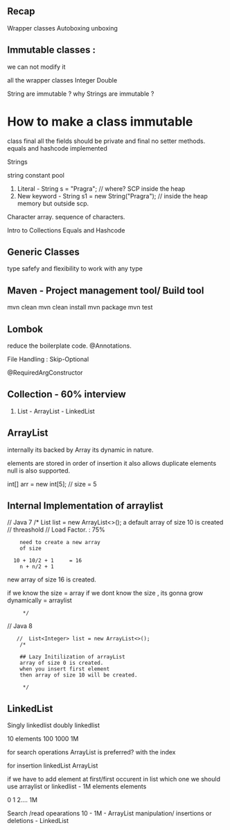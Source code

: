 ##  Recap 

Wrapper classes 
Autoboxing 
unboxing 


## Immutable classes  :
we can not modify it 

all the wrapper classes
Integer 
Double 

String are immutable ?
why Strings are immutable ? 


# How to make a class immutable 
class final 
all the fields should be private and final 
no setter methods. 
equals and hashcode implemented


Strings

string constant pool 
1. Literal   - String s = "Pragra"; // where? SCP inside the heap 
2. New keyword  - String s1 = new String("Pragra"); // inside the heap memory but outside scp. 


Character array. 
sequence of characters. 


Intro to Collections
Equals and Hashcode 

## Generic Classes 

type safefy and flexibility to work with any type 

## Maven  - Project management tool/ Build tool
mvn clean 
mvn clean install 
mvn package 
mvn test 


## Lombok 
reduce the boilerplate code. 
@Annotations. 


File Handling : Skip-Optional 


@RequiredArgConstructor



##  Collection  - 60% interview 

1. List<E>
            - ArrayList
            - LinkedList 



## ArrayList 
internally its backed by Array
its dynamic in nature. 

elements are stored in order of insertion
it also allows duplicate elements 
null is also supported.


int[] arr = new int[5]; // size = 5



## Internal Implementation of arraylist
//  Java 7
/*
        List<Integer> list = new ArrayList<>();
        a default array of size 10 is created
        // threashold   // Load Factor.  : 75%

        need to create a new array
        of size

      10 + 10/2 + 1     = 16
        n + n/2 + 1


new array of size 16 is created.


if we know the size = array
if we dont know the size , its gonna grow dynamically = arraylist

         */






// Java 8

       //  List<Integer> list = new ArrayList<>();
        /*

        ## Lazy Initilization of arrayList
        array of size 0 is created.
        when you insert first element
        then array of size 10 will be created.

         */












## LinkedList 
Singly linkedlist 
doubly linkedlist 



















10 elements 
100
1000
1M















for search operations 
ArrayList is preferred?  with the index

















for insertion 
linkedList 
ArrayList

if we have to add element at first/first occurent in list 
which one we should use 
arraylist or linkedlist - 
1M elements elements 

0       1   2.... 1M

Search /read opearations 10 - 1M - ArrayList 
manipulation/ insertions or deletions - LinkedList 






















